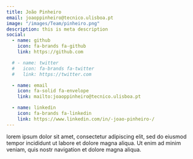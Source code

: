 ```yaml
---
title: João Pinheiro
email: joaoppinheiro@tecnico.ulisboa.pt
image: "/images/Team/pinheiro.png"
description: this is meta description
social:
  - name: github
    icon: fa-brands fa-github
    link: https://github.com

  # - name: twitter
  #   icon: fa-brands fa-twitter
  #   link: https://twitter.com

  - name: email
    icon: fa-solid fa-envelope
    link: mailto:joaoppinheiro@tecnico.ulisboa.pt

  - name: linkedin
    icon: fa-brands fa-linkedin
    link: https://www.linkedin.com/in/-joao-pinheiro-/
---
```


lorem ipsum dolor sit amet, consectetur adipiscing elit, sed do eiusmod tempor incididunt ut labore et dolore magna aliqua. Ut enim ad minim veniam, quis nostr navigation et dolore magna aliqua.
